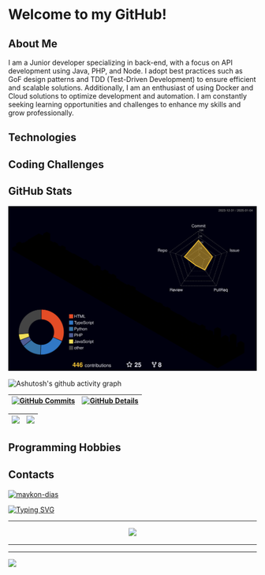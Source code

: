 # Welcome to my GitHub!

## About Me
I am a Junior developer specializing in back-end, with a focus on API development using Java, PHP, and Node. I adopt best practices such as GoF design patterns and TDD (Test-Driven Development) to ensure efficient and scalable solutions. Additionally, I am an enthusiast of using Docker and Cloud solutions to optimize development and automation. I am constantly seeking learning opportunities and challenges to enhance my skills and grow professionally.

## Technologies
## Coding Challenges

## GitHub Stats
![Status](./profile-3d-contrib/profile-night-rainbow.svg)

![Ashutosh's github activity graph](https://github-readme-activity-graph.vercel.app/graph?username=maykon-jds&bg_color=121214&color=04d361&line=8257e5&point=04d361&area=true&hide_border=true) 

 | [![GitHub Commits](http://github-profile-summary-cards.vercel.app/api/cards/productive-time?username=maykon-jds&theme=dracula&utcOffset=-3)](https://github.com/vn7n24fzkq/github-profile-summary-cards) | [![GitHub Details](http://github-profile-summary-cards.vercel.app/api/cards/profile-details?username=maykon-jds&theme=dracula)](https://github.com/vn7n24fzkq/github-profile-summary-cards) |  
 | ----------- | ----------- |

 | <img height="250px"  src="https://github-readme-stats.vercel.app/api?username=Maykon-jds&show_icons=true&theme=dracula&include_all_commits=true&count_private=true&title_color=04d361&icon_color=04d361&bg_color=121214&locale=pt-br&text_color=8257e5"/> | <img height="250px"  src="https://github-readme-stats.vercel.app/api/top-langs/?username=Maykon-JDS&layout=compact&langs_count=8&theme=onedark&title_color=04d361&bg_color=121214&text_color=8257e5&locale=pt-br"/> | 
 | ----------- | ----------- |


## Programming Hobbies
## Contacts
<a href="https://linkedin.com/in/maykon-dias" target="_blank"><img align="center" src="https://raw.githubusercontent.com/rahuldkjain/github-profile-readme-generator/master/src/images/icons/Social/linked-in-alt.svg" alt="maykon-dias" height="30" width="40" /></a>


   
[![Typing SVG](https://readme-typing-svg.herokuapp.com/?color=04d361&size=35&center=true&vCenter=true&width=1000&lines=HELLO,+My+name+is+Maykon+Dias;I'm+22+years+old;I'm+from+Brazil;I+have+a+degree+in+Computer+Science;Welcome!+:%29)](https://git.io/typing-svg)

---

 
  <div align="center" >
<a href="https://skillicons.dev"   >
  <img src="https://skillicons.dev/icons?i=vscode,php,java,javascript,typescript,nodejs,express,nest,jest,react,next,cpp,python,docker,aws,linux,windows,apple,postman,vercel,vite,bootstrap,mongodb,mysql,tailwind,materialui,sass,css,html,git,github" />
</a>
  <br />

  </div>

---
<!-- 
#### 👩‍💻 Languages 
![Java](https://img.shields.io/badge/java-%23ED8B00.svg?style=for-the-badge&logo=openjdk&logoColor=white)&nbsp;
![C](https://img.shields.io/badge/C-00599C?style=for-the-badge&logo=c&logoColor=white)&nbsp;
![Python](https://img.shields.io/badge/python-3670A0?style=for-the-badge&logo=python&logoColor=ffdd54)&nbsp;

#### ⚙️ Frameworks / Libraries:
![Spring](https://img.shields.io/badge/spring-%236DB33F.svg?style=for-the-badge&logo=spring&logoColor=white)&nbsp;

![JavaFX](https://img.shields.io/badge/JavaFX-FF1133?style=for-the-badge)&nbsp;

#### ⚙️ Tools:

![Postman](https://img.shields.io/badge/Postman-FF6C37?style=for-the-badge&logo=Postman&logoColor=white)&nbsp;
![Docker](https://img.shields.io/badge/Docker-2CA5E0?style=for-the-badge&logo=docker&logoColor=white)&nbsp;
![Git](https://img.shields.io/badge/GIT-E44C30?style=for-the-badge&logo=git&logoColor=white)
&nbsp;
![RabbitMQ](https://img.shields.io/badge/-rabbitmq-FF6600?style=for-the-badge&logo=rabbitmq&logoColor=white)&nbsp;
![MQTT](https://img.shields.io/badge/MQTT-660066?style=for-the-badge&logo=mqtt&logoColor=white)&nbsp;


#### 📈 Databases:

![PostgreSQL](https://img.shields.io/badge/PostgreSQL-000?style=for-the-badge&logo=postgresql)&nbsp;
![MySQL](https://img.shields.io/badge/MySQL-005C84?style=for-the-badge&logo=mysql&logoColor=white)&nbsp;
![MongoDB](https://img.shields.io/badge/MongoDB-4EA94B?style=for-the-badge&logo=mongodb&logoColor=white)&nbsp;

#### 👩‍💻 IDE:
![IntelliJ Idea](https://img.shields.io/badge/Intellij%20Idea-000?logo=intellij-idea&style=for-the-badge)&nbsp;

![VScode](https://img.shields.io/badge/vscode-4285F4?style=for-the-badge&logo=vscode&logoColor=white)&nbsp;

---

[![roadmap.sh](https://roadmap.sh/card/wide/645ad212f3d9ecfa51d927fd?variant=dark&roadmaps=backend%2Caws%2Cdatastructures-and-algorithms%2Csoftware-design-architecture)](https://roadmap.sh)


<a href="https://leetcode.com/u/maykon-dias/" target="_blank"><img align="center" src="https://raw.githubusercontent.com/rahuldkjain/github-profile-readme-generator/master/src/images/icons/Social/leet-code.svg" alt="https://leetcode.com/u/maykon-dias/" height="30" width="40" /></a> -->

---

![](https://komarev.com/ghpvc/?username=maykon-jds&style=for-the-badge)
